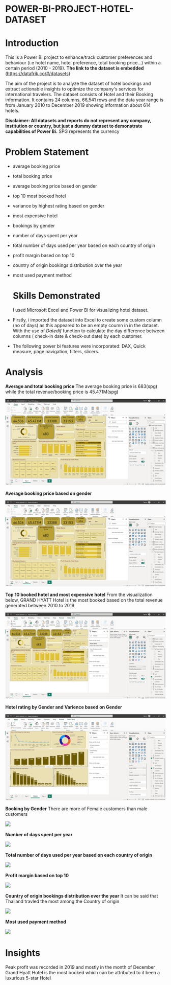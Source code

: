 # POWER-BI-PROJECT-HOTEL-DATASET

# Introduction
This is a Power BI project to enhance/track customer preferences and behaviour (i.e hotel name, hotel preference, total booking price...) within a certain period (2010 - 2019). **The link to the dataset is embedded** (https://datafrik.co/#/datasets)

The aim of the project is to analyze the dataset of hotel bookings and extract actionable insights to optimize the company's services for international travelers. The dataset consists of Hotel and their Booking information. It contains 24 columns, 66,541 rows and the data year range is from January 2010 to December 2019 showing information about 614 hotels.

**Disclaimer: All datasets and reports do not represent any company, institution or country, but just a dummy dataset to demonstrate capabilities of Power Bi.**
SPG represents the currency

# Problem Statement
- average booking price
- total booking price
- average booking price based on gender
- top 10 most booked hotel
- variance by highest rating based on gender
- most expensive hotel
- bookings by gender
- number of days spent per year
- total number of days used per year based on each country of origin
- profit margin based on top 10
- country of origin bookings distribution over the year
- most used payment method

  # Skills Demonstrated
  I used Microsoft Excel and Power Bi for visualizing hotel dataset.
- Firstly, i imported the dataset into Excel to create some custom column (no of days) as this appeared to be an empty coumn in in the dataset.
  With the use of *Datedif* function to calculate the day difference between columns ( check-in date & check-out date) by each customer.
-  The following power bi features were incorporated: DAX, Quick measure, page navigation, filters, slicers.

# Analysis
**Average and total booking price**
The average booking price is 683(spg) while the total revenue/booking price is 45.471M(spg)

![](AVG_TOTAL_BOOKING_PRICE.png)

**Average booking price based on gender**

![](AVG_TOTAL_BOOKING_PRICE.png)

**Top 10 booked hotel and most expensive hotel**
From the visualization below, GRAND HYATT Hotel is the most booked based on the total revenue generated between 2010 to 2019

![](TOP_10_BOOKED_HOTEL.png)

**Hotel rating by Gender and Varience based on Gender**

![](RATING_GENDER.png)

**Booking by Gender**
There are more of Female customers than male customers

![](BOOKING_GENDER2)

**Number of days spent per year**

![](NUMBER_OF_DAYS_PERYEAR6)

**Total number of days used per year based on each country of origin**

![](NUMBER_OF_DAYS_PERYEAR6)

**Profit margin based on top 10**

![](PROFIT_MARGIN_HOTEL)

**Country of origin bookings distribution over the year**
It can be said that Thailand travled the most among the Country of origin

![](COUNTRY_ORIGIN_DISTRI1)

**Most used payment method**

![](USED_PYT_METHOD4)

# Insights
Peak profit was recorded in 2019 and mostly in the month of December
Grand Hyatt Hotel is the most booked which can be attributed to it been a luxurious 5-star Hotel









